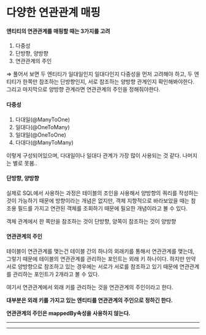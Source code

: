 # 다양한 연관관계 매핑

#### 엔티티의 연관관계를 매핑할 때는 3가지를 고려

1. 다중성
2. 단방향, 양방향
3. 연관관계의 주인

⇒ 풀어서 보면 두 엔티티가 일대일인지 일대다인지 다중성을 먼저 고려해야 하고, 두 엔티티가 한쪽만 참조하는 단방향인지, 서로 참조하는 양방향 관계인지 확인해봐야한다. 그리고 마지막으로 양방향 관계라면 연관관계의 주인을 정해줘야한다.

#### 다중성

1. 다대일(@ManyToOne)
2. 일대다(@OneToMany)
3. 일대일(@OneToOne)
4. 다대다(@ManyToMany)

이렇게 구성되어있으며, 다대일이나 일대다 관계가 가장 많이 사용되는 것 같다. 나머지는 별로 못봄..

#### 단방향, 양방향

실제로 SQL에서 사용하는 과정은 테이블의 조인을 사용해서 양방향의 쿼리를 작성하는 것이 가능하기 때문에 방향이라는 개념은 없지만, 객체 지향적으로 바라보았을 때는 참조용 필드를 가지고 연관된 객체를 조회하기 때문에 필요한 개념이라고 볼 수 있다.

객체 관계에서 한 쪽만을 참조하는 것이 단방향, 양쪽이 참조하는 것이 양방향

#### 연관관계의 주인

테이블이 연관관계를 맺는건 테이블 간의 하나의 외래키를 통해서 연관관계를 맺는데, 그렇기 때문에 테이블의 연관관계를 관리하는 포인트는 외래 키 하나이다. 하지만 만약 서로 양방향으로 참조하고 있는 경우에는 서로가 서로를 참조하고 있기 때문에 연관관계를 관리하는 포인트가 2개라고 볼 수 있다.

여기서 연관관계에서 외래 키를 관리하는 것을 연관관계의 주인이라고 한다.

**대부분은 외래 키를 가지고 있는 엔티티를 연관관계의 주인으로 정하긴 한다.**

**연관관계의 주인은 mappedBy속성을 사용하지 않는다.**

****

****





